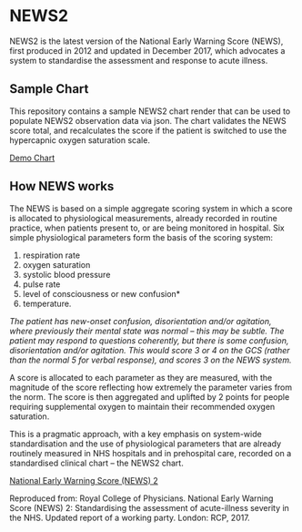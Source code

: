 # NEWS2

NEWS2 is the latest version of the National Early Warning Score (NEWS), first produced in 2012 and updated in December 2017, which advocates a system to standardise the assessment and response to acute illness.

## Sample Chart

This repository contains a sample NEWS2 chart render that can be used to populate NEWS2 observation data via json. The chart validates the NEWS score total, and recalculates the score if the patient is switched to use the hypercapnic oxygen saturation scale.

[Demo Chart](https://naidihr.github.io/NEWS2/chart.html)

## How NEWS works
The NEWS is based on a simple aggregate scoring system in which a score is allocated to physiological measurements, already recorded in routine practice, when patients present to, or are being monitored in hospital. Six simple physiological parameters form the basis of the scoring system:

1. respiration rate
1. oxygen saturation
1. systolic blood pressure
1. pulse rate
1. level of consciousness or new confusion*
1. temperature.

*The patient has new-onset confusion, disorientation and/or agitation, where previously their mental state was normal – this may be subtle. The patient may respond to questions coherently, but there is some confusion, disorientation and/or agitation. This would score 3 or 4 on the GCS (rather than the normal 5 for verbal response), and scores 3 on the NEWS system.*

A score is allocated to each parameter as they are measured, with the magnitude of the score reflecting how extremely the parameter varies from the norm. The score is then aggregated and uplifted by 2 points for people requiring supplemental oxygen to maintain their recommended oxygen saturation.

This is a pragmatic approach, with a key emphasis on system-wide standardisation and the use of physiological  parameters that are already routinely measured in NHS hospitals and in prehospital care, recorded on a standardised clinical chart – the NEWS2 chart.

[National Early Warning Score (NEWS) 2](https://www.rcplondon.ac.uk/projects/outputs/national-early-warning-score-news-2)

Reproduced from: Royal College of Physicians. National Early Warning Score (NEWS) 2: Standardising the assessment of acute-illness severity in the NHS. Updated report of a working party. London: RCP, 2017.
